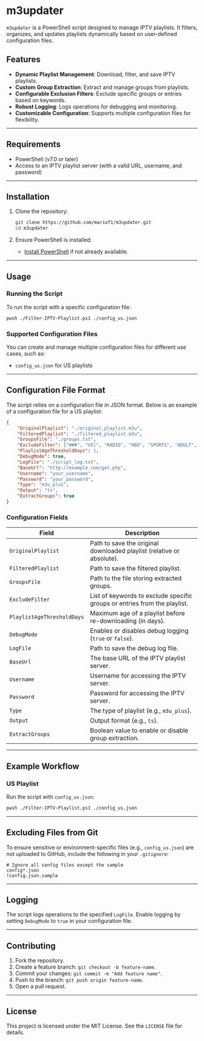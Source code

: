 
# m3updater

`m3updater` is a PowerShell script designed to manage IPTV playlists. It filters, organizes, and updates playlists dynamically based on user-defined configuration files.

## Features

- **Dynamic Playlist Management**: Download, filter, and save IPTV playlists.
- **Custom Group Extraction**: Extract and manage groups from playlists.
- **Configurable Exclusion Filters**: Exclude specific groups or entries based on keywords.
- **Robust Logging**: Logs operations for debugging and monitoring.
- **Customizable Configuration**: Supports multiple configuration files for flexibility.

---

## Requirements

- PowerShell (v7.0 or later)
- Access to an IPTV playlist server (with a valid URL, username, and password)

---

## Installation

1. Clone the repository:
   ```bash
   git clone https://github.com/mariof1/m3updater.git
   cd m3updater
   ```

2. Ensure PowerShell is installed:
   - [Install PowerShell](https://learn.microsoft.com/en-us/powershell/scripting/install/installing-powershell) if not already available.

---

## Usage

### Running the Script
To run the script with a specific configuration file:
```bash
pwsh ./Filter-IPTV-Playlist.ps1 ./config_us.json
```

### Supported Configuration Files
You can create and manage multiple configuration files for different use cases, such as:
- `config_us.json` for US playlists

---

## Configuration File Format

The script relies on a configuration file in JSON format. Below is an example of a configuration file for a US playlist:

```json
{
    "OriginalPlaylist": "./original_playlist.m3u",
    "FilteredPlaylist": "./filtered_playlist.m3u",
    "GroupsFile": "./groups.txt",
    "ExcludeFilter": ["###", "US|", "RADIO", "HBO", "SPORTS", "ADULT", "PPV"],
    "PlaylistAgeThresholdDays": 1,
    "DebugMode": true,
    "LogFile": "./script_log.txt",
    "BaseUrl": "http://example.com/get.php",
    "Username": "your_username",
    "Password": "your_password",
    "Type": "m3u_plus",
    "Output": "ts",
    "ExtractGroups": true
}
```

### Configuration Fields
| Field                   | Description                                                                                      |
|-------------------------|--------------------------------------------------------------------------------------------------|
| `OriginalPlaylist`      | Path to save the original downloaded playlist (relative or absolute).                           |
| `FilteredPlaylist`      | Path to save the filtered playlist.                                                             |
| `GroupsFile`            | Path to the file storing extracted groups.                                                      |
| `ExcludeFilter`         | List of keywords to exclude specific groups or entries from the playlist.                       |
| `PlaylistAgeThresholdDays` | Maximum age of a playlist before re-downloading (in days).                                     |
| `DebugMode`             | Enables or disables debug logging (`true` or `false`).                                          |
| `LogFile`               | Path to save the debug log file.                                                                |
| `BaseUrl`               | The base URL of the IPTV playlist server.                                                       |
| `Username`              | Username for accessing the IPTV server.                                                        |
| `Password`              | Password for accessing the IPTV server.                                                        |
| `Type`                  | The type of playlist (e.g., `m3u_plus`).                                                        |
| `Output`                | Output format (e.g., `ts`).                                                                     |
| `ExtractGroups`         | Boolean value to enable or disable group extraction.                                            |

---

## Example Workflow

### US Playlist
Run the script with `config_us.json`:
```bash
pwsh ./Filter-IPTV-Playlist.ps1 ./config_us.json
```

---

## Excluding Files from Git
To ensure sensitive or environment-specific files (e.g., `config_us.json`) are not uploaded to GitHub, include the following in your `.gitignore`:

```gitignore
# Ignore all config files except the sample
config*.json
!config.json.sample
```

---

## Logging
The script logs operations to the specified `LogFile`. Enable logging by setting `DebugMode` to `true` in your configuration file.

---

## Contributing
1. Fork the repository.
2. Create a feature branch: `git checkout -b feature-name`.
3. Commit your changes: `git commit -m "Add feature name"`.
4. Push to the branch: `git push origin feature-name`.
5. Open a pull request.

---

## License
This project is licensed under the MIT License. See the `LICENSE` file for details.
